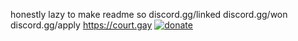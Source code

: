 honestly lazy to make readme so
discord.gg/linked
discord.gg/won
discord.gg/apply
https://court.gay
[![donate](https://ko-fi.com/img/githubbutton_sm.svg)](https://ko-fi.com/T6T7OK63O)
